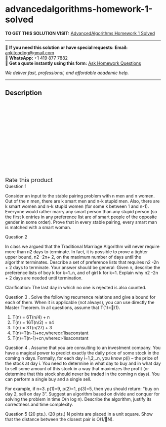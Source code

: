 # advancedalgorithms-homework-1-solved
**TO GET THIS SOLUTION VISIT:** [AdvancedAlgorithms Homework 1 Solved](https://www.ankitcodinghub.com/product/advancedalgorithms-homework-1-solved/)


---

📩 **If you need this solution or have special requests:** **Email:** ankitcoding@gmail.com  
📱 **WhatsApp:** +1 419 877 7882  
📄 **Get a quote instantly using this form:** [Ask Homework Questions](https://www.ankitcodinghub.com/services/ask-homework-questions/)

*We deliver fast, professional, and affordable academic help.*

---

<h2>Description</h2>



<div class="kk-star-ratings kksr-auto kksr-align-center kksr-valign-top" data-payload="{&quot;align&quot;:&quot;center&quot;,&quot;id&quot;:&quot;93130&quot;,&quot;slug&quot;:&quot;default&quot;,&quot;valign&quot;:&quot;top&quot;,&quot;ignore&quot;:&quot;&quot;,&quot;reference&quot;:&quot;auto&quot;,&quot;class&quot;:&quot;&quot;,&quot;count&quot;:&quot;0&quot;,&quot;legendonly&quot;:&quot;&quot;,&quot;readonly&quot;:&quot;&quot;,&quot;score&quot;:&quot;0&quot;,&quot;starsonly&quot;:&quot;&quot;,&quot;best&quot;:&quot;5&quot;,&quot;gap&quot;:&quot;4&quot;,&quot;greet&quot;:&quot;Rate this product&quot;,&quot;legend&quot;:&quot;0\/5 - (0 votes)&quot;,&quot;size&quot;:&quot;24&quot;,&quot;title&quot;:&quot;AdvancedAlgorithms Homework 1 Solved&quot;,&quot;width&quot;:&quot;0&quot;,&quot;_legend&quot;:&quot;{score}\/{best} - ({count} {votes})&quot;,&quot;font_factor&quot;:&quot;1.25&quot;}">

<div class="kksr-stars">

<div class="kksr-stars-inactive">
            <div class="kksr-star" data-star="1" style="padding-right: 4px">


<div class="kksr-icon" style="width: 24px; height: 24px;"></div>
        </div>
            <div class="kksr-star" data-star="2" style="padding-right: 4px">


<div class="kksr-icon" style="width: 24px; height: 24px;"></div>
        </div>
            <div class="kksr-star" data-star="3" style="padding-right: 4px">


<div class="kksr-icon" style="width: 24px; height: 24px;"></div>
        </div>
            <div class="kksr-star" data-star="4" style="padding-right: 4px">


<div class="kksr-icon" style="width: 24px; height: 24px;"></div>
        </div>
            <div class="kksr-star" data-star="5" style="padding-right: 4px">


<div class="kksr-icon" style="width: 24px; height: 24px;"></div>
        </div>
    </div>

<div class="kksr-stars-active" style="width: 0px;">
            <div class="kksr-star" style="padding-right: 4px">


<div class="kksr-icon" style="width: 24px; height: 24px;"></div>
        </div>
            <div class="kksr-star" style="padding-right: 4px">


<div class="kksr-icon" style="width: 24px; height: 24px;"></div>
        </div>
            <div class="kksr-star" style="padding-right: 4px">


<div class="kksr-icon" style="width: 24px; height: 24px;"></div>
        </div>
            <div class="kksr-star" style="padding-right: 4px">


<div class="kksr-icon" style="width: 24px; height: 24px;"></div>
        </div>
            <div class="kksr-star" style="padding-right: 4px">


<div class="kksr-icon" style="width: 24px; height: 24px;"></div>
        </div>
    </div>
</div>


<div class="kksr-legend" style="font-size: 19.2px;">
            <span class="kksr-muted">Rate this product</span>
    </div>
    </div>
<div class="page" title="Page 1">
<div class="layoutArea">
<div class="column">
Question 1

Consider an input to the stable pairing problem with n men and n women. Out of the n men, there are k smart men and n-k stupid men. Also, there are k smart women and n-k stupid women (for some k between 1 and n-1). Everyone would rather marry any smart person than any stupid person (so the first k entries in any preference list are of smart people of the opposite gender in some order). Prove that in every stable pairing, every smart man is matched with a smart woman.

</div>
</div>
</div>
<div class="page" title="Page 2">
<div class="layoutArea">
<div class="column">
Question 2

In class we argued that the Traditional Marriage Algorithm will never require more than n2 days to terminate. In fact, it is possible to prove a tighter upper bound, n2 -2n+ 2, on the maximum number of days until the algorithm terminates. Describe a set of preference lists that requires n2 -2n + 2 days to terminate. Your answer should be general: Given n, describe the preference lists of boy k for k=1..n, and of girl k for k=1. Explain why n2 -2n + 2 days are needed until termination.

Clarification: The last day in which no one is rejected is also counted.

Question 3 . Solve the following recurrence relations and give a bound for each of them. When it is applicable (not always), you can use directly the Master Theorem. In all questions, assume that T(1)=(1).

<ol>
<li>T(n) = 6T(n/4) + n</li>
<li>T(n) = 16T(n/2) + n4</li>
<li>T(n) = 3T(n/27) + 3</li>
<li>T(n)=T(n-1)+nc,wherec≥1isaconstant</li>
<li>T(n)=T(n-1)+cn,wherec&gt;1isaconstant</li>
</ol>
Question 4 . Assume that you are consulting to an investment company. You have a magical power to predict exactly the daily price of some stock in the coming n days. Formally, for each day i=1,2,..n, you know p(i) – the price of the stock at day i. You need to determine in what day to buy and in what day to sell some amount of this stock in a way that maximizes the profit (or determine that this stock should never be traded in the coming n days). You can perform a single buy and a single sell.

For example, if n=3. p(1)=9, p(2)=1, p(3)=5, then you should return: “buy on day 2, sell on day 3”. Suggest an algorithm based on divide and conquer for solving the problem in time O(n log n). Describe the algorithm, justify its correctness and time complexity.

Question 5 (20 pts.). (20 pts.) N points are placed in a unit square. Show that the distance between the closest pair is O(1/N).

</div>
</div>
</div>
